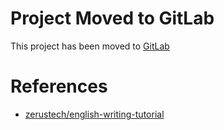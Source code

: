 # Project Moved to GitLab
This project has been moved to [GitLab][1]

# References
* [zerustech/english-writing-tutorial][1]

[1]: https://gitlab.com/zerustech/english-writing-tutorial "zerustech/english-writing-tutorial"
